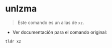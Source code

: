 # unlzma

> Este comando es un alias de `xz`.

- Ver documentación para el comando original:

`tldr xz`

